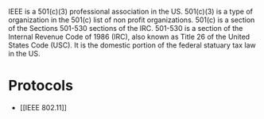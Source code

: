 IEEE is a 501(c)(3) professional association in the US.
501(c)(3) is a type of organization in the 501(c) list of non profit organizations.
501(c) is a section of the Sections 501-530 sections of the IRC.
501-530 is a section of the Internal Revenue Code of 1986 (IRC), also known as Title 26 of the United States Code (USC). It is the domestic portion of the federal statuary tax law in the US.
# Protocols
- [[IEEE 802.11]]